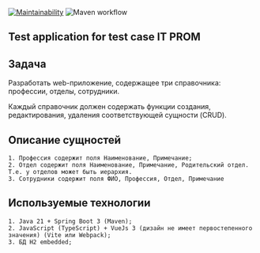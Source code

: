 [![Maintainability](https://api.codeclimate.com/v1/badges/7aa0843e159e2a63aaa9/maintainability)](https://codeclimate.com/github/HKreoin/itprom/maintainability)
![Maven workflow](https://github.com/HKreoin/itprom/actions/workflows/maven-publish.yml/badge.svg)

## Test application for test case IT PROM

## Задача

Разработать web-приложение, содержащее три справочника: профессии, отделы, сотрудники.

Каждый справочник должен содержать функции создания, редактирования, удаления соответствующей сущности (CRUD).

## Описание сущностей

    1. Профессия содержит поля Наименование, Примечание;
    2. Отдел содержит поля Наименование, Примечание, Родительский отдел. Т.е. у отделов может быть иерархия.
    3. Сотрудники содержит поля ФИО, Профессия, Отдел, Примечание
    
## Используемые технологии

    1. Java 21 + Spring Boot 3 (Maven);
    2. JavaScript (TypeScript) + VueJs 3 (дизайн не имеет первостепенного значения) (Vite или Webpack); 
    3. БД H2 embedded;
    
